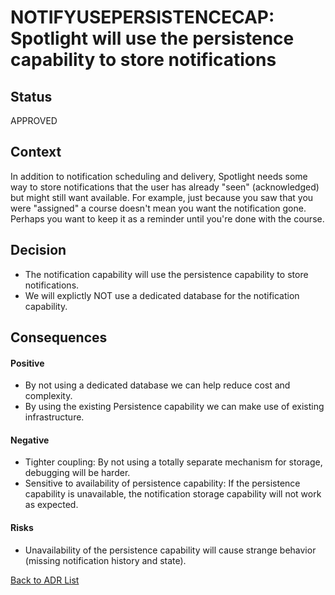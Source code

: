 # NOTIFYUSEPERSISTENCECAP: Spotlight will use the persistence capability to store notifications
## Status

APPROVED

## Context

In addition to notification scheduling and delivery, Spotlight needs some way to store notifications that the user has already "seen" (acknowledged) but might still want available. For example, just because you saw that you were "assigned" a course doesn't mean you want the notification gone. Perhaps you want to keep it as a reminder until you're done with the course.


## Decision

* The notification capability will use the persistence capability to store notifications.
* We will explictly NOT use a dedicated database for the notification capability.


## Consequences

#### Positive
* By not using a dedicated database we can help reduce cost and complexity.
* By using the existing Persistence capability we can make use of existing infrastructure.

#### Negative
* Tighter coupling: By not using a totally separate mechanism for storage, debugging will be harder.
* Sensitive to availability of persistence capability: If the persistence capability is unavailable, the notification storage capability will not work as expected.


#### Risks
* Unavailability of the persistence capability will cause strange behavior (missing notification history and state).

[Back to ADR List](../ADRs/)